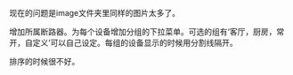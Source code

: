 现在的问题是image文件夹里同样的图片太多了。

增加所属断路器。为每个设备增加分组的下拉菜单。可选的组有‘客厅，厨房，常开，自定义’可以自己设定。每组的设备显示的时候用分割线隔开。

排序的时候很不好。

